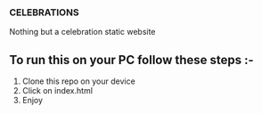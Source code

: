 ### CELEBRATIONS
Nothing but a celebration static website

## To run this on your PC follow these steps :-

1. Clone this repo on your device
2. Click on index.html
3. Enjoy
